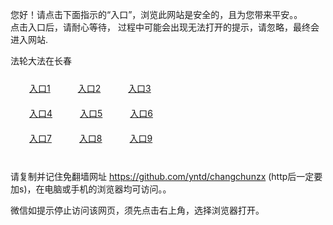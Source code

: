 您好！请点击下面指示的“入口”，浏览此网站是安全的，且为您带来平安。。 <br/>
点击入口后，请耐心等待， 过程中可能会出现无法打开的提示，请忽略，最终会进入网站. </br>

法轮大法在长春<br/>
<div style="padding:10px"><a style="margin:20px" target="_blank" href="https://d95ph9z9jnfpt.cloudfront.net/2Qpsp?abmzo" id="ccLink1" rel="nofollow">入口1</a> <a target="_blank" style="margin:20px" href="https://d3q4ew9crxut84.cloudfront.net/2Qpsp?ntcwp" id="ccLink2" rel="nofollow">入口2</a> <a style="margin:20px" target="_blank" href="https://d2eyq76pgdnhoi.cloudfront.net/2Qpsp?xhkma" id="ccLink3" rel="nofollow">入口3</a></div>

<div style="padding:10px" ><a style="margin:20px" target="_blank" href="https://d95ph9z9jnfpt.cloudfront.net/2Qpsp?abmzo" id="ccLink4" rel="nofollow">入口4</a> <a style="margin:20px" href="https://d3q4ew9crxut84.cloudfront.net/2Qpsp?ntcwp" target="_blank" id="ccLink5" rel="nofollow">入口5</a> <a style="margin:20px" href="https://d2eyq76pgdnhoi.cloudfront.net/2Qpsp?xhkma" target="_blank" id="ccLink6" rel="nofollow">入口6</a></div>

<div style="padding:10px"><a style="margin:20px" target="_blank" href="https://d95ph9z9jnfpt.cloudfront.net/2Qpsp?abmzo" id="ccLink7" rel="nofollow">入口7</a> <a style="margin:20px" href="https://d3q4ew9crxut84.cloudfront.net/2Qpsp?ntcwp" target="_blank" id="ccLink8" rel="nofollow">入口8</a> <a style="margin:20px" target="_blank" href="https://d2eyq76pgdnhoi.cloudfront.net/2Qpsp?xhkma" id="ccLink9" rel="nofollow">入口9</a></div>

<br/>



请复制并记住免翻墙网址 https://github.com/yntd/changchunzx (http后一定要加s)，在电脑或手机的浏览器均可访问。。<br/>

微信如提示停止访问该网页，须先点击右上角，选择浏览器打开。
